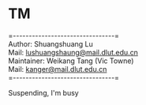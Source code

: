﻿# TM
=--------------------------------=  
 Author: Shuangshuang Lu  
 Mail: lushuangshaung@mail.dlut.edu.cn  
 Maintainer: Weikang Tang (Vic Towne)   
 Mail: kanger@mail.dlut.edu.cn  
=--------------------------------=   

Suspending, I'm busy
